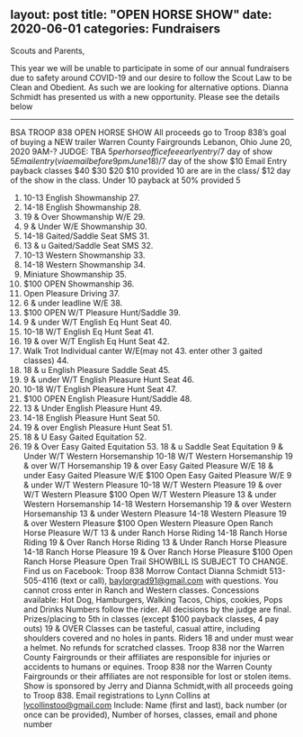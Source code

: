 layout: post
title:  "OPEN HORSE SHOW"
date:   2020-06-01
categories: Fundraisers
---
Scouts and Parents,

This year we will be unable to participate in some of our annual fundraisers due to safety around COVID-19 and our desire
to follow the Scout Law to be Clean and Obedient. As such we are looking for alternative options. Dianna Schmidt has presented
us with a new opportunity. Please see the details below

***************************************************************************

BSA TROOP 838 OPEN HORSE SHOW
All proceeds go to Troop 838’s goal of buying a NEW trailer Warren County Fairgrounds Lebanon, Ohio June 20, 2020 9AM-? JUDGE: TBA
$5 per horse office fee early entry/$7 day of show
$5 Email entry (via email before 9pm June 18)/$7 day of the show $10 Email Entry payback classes $40 $30 $20 $10 provided 10 are are in the class/ $12 day of the show
in the class. Under 10 payback at 50% provided 5
1. 10-13 English Showmanship 27.
2. 14-18 English Showmanship 28.
3. 19 & Over Showmanship W/E 29.
4. 9 & Under W/E Showmanship 30.
5. 14-18 Gaited/Saddle Seat SMS 31.
6. 13 & u Gaited/Saddle Seat SMS 32.
7. 10-13 Western Showmanship 33.
8. 14-18 Western Showmanship 34.
9. Miniature Showmanship 35.
10. $100 OPEN Showmanship 36.
11. Open Pleasure Driving 37.
12. 6 & under leadline W/E 38.
13. $100 OPEN W/T Pleasure Hunt/Saddle 39.
14. 9 & under W/T English Eq Hunt Seat 40.
15. 10-18 W/T English Eq Hunt Seat 41.
16. 19 & over W/T English Eq Hunt Seat 42.
17. Walk Trot Individual canter W/E(may not 43.
enter other 3 gaited classes) 44.
18. 18 & u English Pleasure Saddle Seat 45.
19. 9 & under W/T English Pleasure Hunt Seat 46.
20. 10-18 W/T English Pleasure Hunt Seat 47.
21. $100 OPEN English Pleasure Hunt/Saddle 48.
22. 13 & Under English Pleasure Hunt 49.
23. 14-18 English Pleasure Hunt Seat 50.
24. 19 & over English Pleasure Hunt Seat 51.
25. 18 & U Easy Gaited Equitation 52.
26. 19 & Over Easy Gaited Equitation 53.
18 & u Saddle Seat Equitation
9 & Under W/T Western Horsemanship
10-18 W/T Western Horsemanship
19 & over W/T Horsemanship
19 & over Easy Gaited Pleasure W/E 18 & under Easy Gaited Pleasure W/E $100 Open Easy Gaited Pleasure W/E 9 & under W/T Western Pleasure 10-18 W/T Western Pleasure
19 & over W/T Western Pleasure $100 Open W/T Western Pleasure 13 & under Western Horsemanship 14-18 Western Horsemanship
19 & over Western Horsemanship 13 & under Western Pleasure 14-18 Western Pleasure
19 & over Western Pleasure $100 Open Western Pleasure Open Ranch Horse Pleasure W/T 13 & under Ranch Horse Riding 14-18 Ranch Horse Riding
19 & Over Ranch Horse Riding
13 & Under Ranch Horse Pleasure 14-18 Ranch Horse Pleasure
19 & Over Ranch Horse Pleasure $100 Open Ranch Horse Pleasure Open Trail
SHOWBILL IS SUBJECT TO CHANGE.
Find us on Facebook: Troop 838 Morrow
Contact Dianna Schmidt 513-505-4116 (text or call), ​baylorgrad91@gmail.com​ with questions.
You cannot cross enter in Ranch and Western classes.
Concessions available: Hot Dog, Hamburgers, Walking Tacos, Chips, cookies, Pops and Drinks
Numbers follow the rider.
All decisions by the judge are final.
Prizes/placing to 5th in classes (except $100 payback classes, 4 pay outs)
19 & OVER Classes can be tasteful, casual attire, including shoulders covered and no holes in pants.
Riders 18 and under ​must​ wear a helmet.
No refunds for scratched classes.
Troop 838 nor the Warren County Fairgrounds or their affiliates are responsible for injuries or accidents to humans or equines. Troop 838 nor the Warren County Fairgrounds or their affiliates are not responsible for lost or stolen items. Show is sponsored by Jerry and Dianna Schmidt,with all proceeds going to Troop 838.
Email registrations to Lynn Collins at ​lycollinstoo@gmail.com
Include: Name (first and last), back number (or once can be provided), Number of horses, classes,
email and phone number
  


